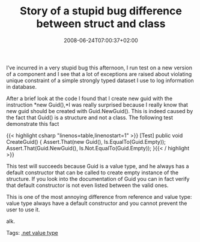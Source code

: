 ﻿---
title: "Story of a stupid bug difference between struct and class"
description: ""
date: 2008-06-24T07:00:37+02:00
draft: false
tags: [Languages]
categories: [Languages]
---
I’ve incurred in a very stupid bug this afternoon, I run test on a new version of a component and I see that a lot of exceptions are raised about violating unique constraint of a simple strongly typed dataset I use to log information in database.

After a brief look at the code I found that I create new guid with the instruction *new Guid(),*I was really surprised because I really know that new guid should be created with Guid.NewGuid(). This is indeed caused by the fact that Guid() is a structure and not a class. The following test demonstrate this fact

{{< highlight csharp "linenos=table,linenostart=1" >}}
[Test]
public void CreateGuid()
{
    Assert.That(new Guid(), Is.EqualTo(Guid.Empty));
    Assert.That(Guid.NewGuid(), Is.Not.EqualTo(Guid.Empty));
}{{< / highlight >}}

<!-- Code inserted with Steve Dunn's Windows Live Writer Code Formatter Plugin.  http://dunnhq.com -->

This test will succeeds because Guid is a value type, and he always has a default constructor that can be called to create empty instance of the structure. If you look into the documentation of Guid you can in fact verify that default constructor is not even listed between the valid ones.

This is one of the most annoying difference from reference and value type: value type always have a default constructor and you cannot prevent the user to use it.

alk.

Tags: [.net value type](http://technorati.com/tag/.net%20value%20type)

<!--dotnetkickit-->
